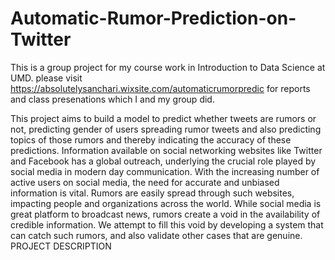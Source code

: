 # Automatic-Rumor-Prediction-on-Twitter
This is a group project for my course work in Introduction to Data Science at UMD. please visit https://absolutelysanchari.wixsite.com/automaticrumorpredic for reports and class presenations which I and my group did.


This project aims to build a model to predict whether tweets are rumors or not, predicting gender of users spreading rumor tweets and also predicting topics of those rumors and thereby indicating the accuracy of these predictions.
Information available on social networking websites like Twitter and Facebook has a global outreach, underlying the crucial role played by social media in modern day communication. With the increasing number of active users on social media, the need for accurate and unbiased information is vital. Rumors are easily spread through such websites, impacting people and organizations across the world. While social media is great platform to broadcast news, rumors create a void in the availability of credible information. We attempt to fill this void by developing a system that can catch such rumors, and also validate other cases that are genuine.
PROJECT DESCRIPTION


